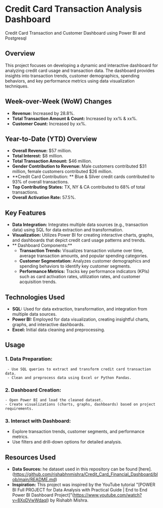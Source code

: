 # Credit Card Transaction Analysis Dashboard
Credit Card Transaction and Customer Dashboard using Power BI and Postgresql

## Overview
This project focuses on developing a dynamic and interactive dashboard for analyzing credit card usage and transaction data. The dashboard provides insights into transaction trends, customer demographics, spending behaviors, and key performance metrics using data visualization techniques.

## Week-over-Week (WoW) Changes
 - **Revenue:** Increased by 28.8%.
 - **Total Transaction Amount & Count:**  Increased by xx% & xx%.
 - **Customer Count:**  Increased by xx%.

## Year-to-Date (YTD) Overview
 - **Overall Revenue:** $57 million.
 - **Total Interest:** $8 million.
 - **Total Transaction Amount:** $46 million.
 - **Gender Contribution to Revenue:** Male customers contributed $31 million, female customers contributed $26 million.
 - **Credit Card Contribution: ** Blue & Silver credit cards contributed to 93% of overall transactions.
 - **Top Contributing States:** TX, NY & CA contributed to 68% of total transactions.
 - **Overall Activation Rate:** 57.5%.
   
## Key Features
 - **Data Integration:** Integrates multiple data sources (e.g., transaction data) using SQL for data extraction and transformation.
 - **Visualization:** Utilizes Power BI for creating interactive charts, graphs, and dashboards that depict credit card usage patterns and trends.
 - ** Dashboard Components:**
      - **Transaction Trends:** Visualizes transaction volume over time, average transaction amounts, and popular spending categories.
      - **Customer Segmentation:** Analyzes customer demographics and spending behaviors to identify key customer segments.
      - **Performance Metrics:** Tracks key performance indicators (KPIs) such as card activation rates, utilization rates, and customer acquisition trends.

## Technologies Used

 - **SQL:** Used for data extraction, transformation, and integration from multiple data sources.
 - **Power BI:** Employed for data visualization, creating insightful charts, graphs, and interactive dashboards.
 - **Excel:** Initial data cleaning and preprocessing.


## Usage
 ### 1. Data Preparation:
     - Use SQL queries to extract and transform credit card transaction data.
     - Clean and preprocess data using Excel or Python Pandas.

 ### 2. Dashboard Creation:

    - Open Power BI and load the cleaned dataset.
    - Create visualizations (charts, graphs, dashboards) based on project requirements.

 ### 3. Interact with Dashboard:

   - Explore transaction trends, customer segments, and performance metrics.
   - Use filters and drill-down options for detailed analysis.
     
 ## Resources Used

 - **Data Sources:** he dataset used in this repository can be found [here].(https://github.com/rishabhnmishra/Credit_Card_Financial_Dashboard/blob/main/README.md)
 - **Inspiration:**  This project was inspired by the YouTube tutorial "[POWER BI Full PROJECT for Data Analysis with Practical Guide | End to End Power BI Dashboard Project]"(https://www.youtube.com/watch?v=8XoDVwWdaqI) by Rishabh Mishra.


